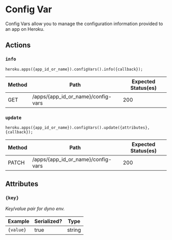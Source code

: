 # Config Var

Config Vars allow you to manage the configuration information provided to an app on Heroku.

## Actions

### `info`

`heroku.apps({app_id_or_name}).configVars().info({callback});`

Method | Path | Expected Status(es)
--- | --- | ---
GET | /apps/{app_id_or_name}/config-vars | 200

### `update`

`heroku.apps({app_id_or_name}).configVars().update({attributes}, {callback});`

Method | Path | Expected Status(es)
--- | --- | ---
PATCH | /apps/{app_id_or_name}/config-vars | 200



## Attributes

### `{key}`

*Key/value pair for dyno env.*

Example | Serialized? | Type
--- | --- | ---
`{value}` | true | string

